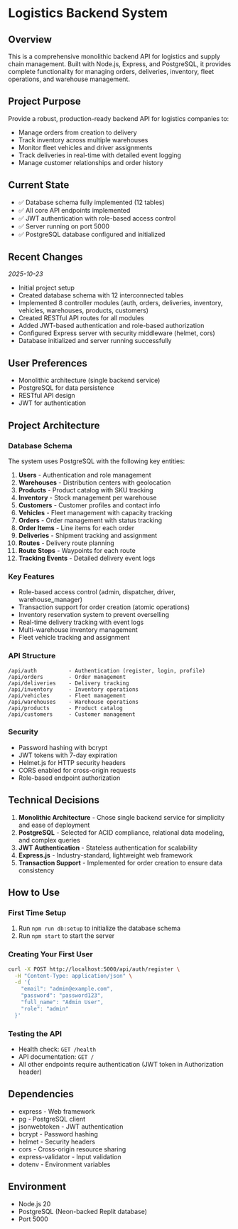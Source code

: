 # Logistics Backend System

## Overview
This is a comprehensive monolithic backend API for logistics and supply chain management. Built with Node.js, Express, and PostgreSQL, it provides complete functionality for managing orders, deliveries, inventory, fleet operations, and warehouse management.

## Project Purpose
Provide a robust, production-ready backend API for logistics companies to:
- Manage orders from creation to delivery
- Track inventory across multiple warehouses
- Monitor fleet vehicles and driver assignments
- Track deliveries in real-time with detailed event logging
- Manage customer relationships and order history

## Current State
- ✅ Database schema fully implemented (12 tables)
- ✅ All core API endpoints implemented
- ✅ JWT authentication with role-based access control
- ✅ Server running on port 5000
- ✅ PostgreSQL database configured and initialized

## Recent Changes
*2025-10-23*
- Initial project setup
- Created database schema with 12 interconnected tables
- Implemented 8 controller modules (auth, orders, deliveries, inventory, vehicles, warehouses, products, customers)
- Created RESTful API routes for all modules
- Added JWT-based authentication and role-based authorization
- Configured Express server with security middleware (helmet, cors)
- Database initialized and server running successfully

## User Preferences
- Monolithic architecture (single backend service)
- PostgreSQL for data persistence
- RESTful API design
- JWT for authentication

## Project Architecture

### Database Schema
The system uses PostgreSQL with the following key entities:
1. **Users** - Authentication and role management
2. **Warehouses** - Distribution centers with geolocation
3. **Products** - Product catalog with SKU tracking
4. **Inventory** - Stock management per warehouse
5. **Customers** - Customer profiles and contact info
6. **Vehicles** - Fleet management with capacity tracking
7. **Orders** - Order management with status tracking
8. **Order Items** - Line items for each order
9. **Deliveries** - Shipment tracking and assignment
10. **Routes** - Delivery route planning
11. **Route Stops** - Waypoints for each route
12. **Tracking Events** - Detailed delivery event logs

### Key Features
- Role-based access control (admin, dispatcher, driver, warehouse_manager)
- Transaction support for order creation (atomic operations)
- Inventory reservation system to prevent overselling
- Real-time delivery tracking with event logs
- Multi-warehouse inventory management
- Fleet vehicle tracking and assignment

### API Structure
```
/api/auth          - Authentication (register, login, profile)
/api/orders        - Order management
/api/deliveries    - Delivery tracking
/api/inventory     - Inventory operations
/api/vehicles      - Fleet management
/api/warehouses    - Warehouse operations
/api/products      - Product catalog
/api/customers     - Customer management
```

### Security
- Password hashing with bcrypt
- JWT tokens with 7-day expiration
- Helmet.js for HTTP security headers
- CORS enabled for cross-origin requests
- Role-based endpoint authorization

## Technical Decisions
1. **Monolithic Architecture** - Chose single backend service for simplicity and ease of deployment
2. **PostgreSQL** - Selected for ACID compliance, relational data modeling, and complex queries
3. **JWT Authentication** - Stateless authentication for scalability
4. **Express.js** - Industry-standard, lightweight web framework
5. **Transaction Support** - Implemented for order creation to ensure data consistency

## How to Use

### First Time Setup
1. Run `npm run db:setup` to initialize the database schema
2. Run `npm start` to start the server

### Creating Your First User
```bash
curl -X POST http://localhost:5000/api/auth/register \
  -H "Content-Type: application/json" \
  -d '{
    "email": "admin@example.com",
    "password": "password123",
    "full_name": "Admin User",
    "role": "admin"
  }'
```

### Testing the API
- Health check: `GET /health`
- API documentation: `GET /`
- All other endpoints require authentication (JWT token in Authorization header)

## Dependencies
- express - Web framework
- pg - PostgreSQL client
- jsonwebtoken - JWT authentication
- bcrypt - Password hashing
- helmet - Security headers
- cors - Cross-origin resource sharing
- express-validator - Input validation
- dotenv - Environment variables

## Environment
- Node.js 20
- PostgreSQL (Neon-backed Replit database)
- Port 5000
